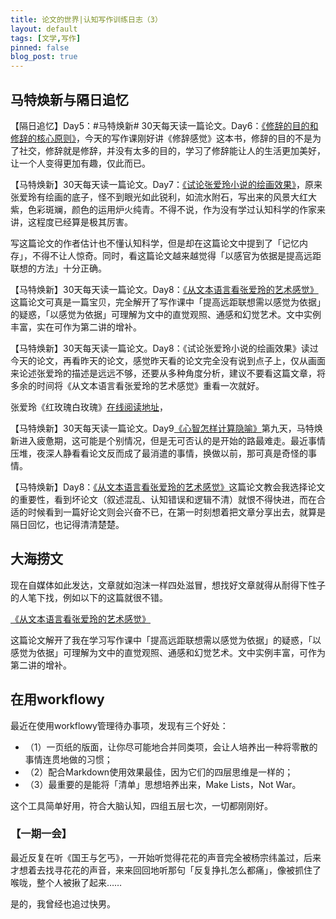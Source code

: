 ```yaml
---
title: 论文的世界|认知写作训练日志（3）
layout: default
tags: [文学,写作]
pinned: false
blog_post: true
---
```



## 马特焕新与隔日追忆

【隔日追忆】Day5：#马特焕新# 30天每天读一篇论文。Day6：[《修辞的目的和修辞的核心原则》](http://www.nssd.org/articles/article_detail.aspx?id=36823693)，今天的写作课刚好讲《修辞感觉》这本书，修辞的目的不是为了社交，修辞就是修辞，并没有太多的目的，学习了修辞能让人的生活更加美好，让一个人变得更加有趣，仅此而已。

【马特焕新】30天每天读一篇论文。Day7：[《试论张爱玲小说的绘画效果》](http://www.nssd.org/articles/article_detail.aspx?id=1002850285)，原来张爱玲有绘画的底子，怪不到眼光如此锐利，如流水附石，写出来的风景大红大紫，色彩斑斓，颜色的运用炉火纯青。不得不说，作为没有学过认知科学的作家来讲，这程度已经算是极其厉害。

写这篇论文的作者估计也不懂认知科学，但是却在这篇论文中提到了「记忆内存」，不得不让人惊奇。同时，看这篇论文越来越觉得「以感官为依据是提高远距联想的方法」十分正确。


【马特焕新】30天每天读一篇论文。Day8：[《从文本语言看张爱玲的艺术感觉》](http://www.nssd.org/articles/article_detail.aspx?id=1002247180)这篇论文可真是一篇宝贝，完全解开了写作课中「提高远距联想需以感觉为依据」的疑惑，「以感觉为依据」可理解为文中的直觉观照、通感和幻觉艺术。文中实例丰富，实在可作为第二讲的增补。

【马特焕新】30天每天读一篇论文。Day8：《试论张爱玲小说的绘画效果》读过今天的论文，再看昨天的论文，感觉昨天看的论文完全没有说到点子上，仅从画面来论述张爱玲的描述是远远不够，还要从多种角度分析，建议不要看这篇文章，将多余的时间将《从文本语言看张爱玲的艺术感觉》重看一次就好。

张爱玲《红玫瑰白玫瑰》[在线阅读地址](http://www.millionbook.net/mj/z/zhangailing/000/025.htm)，

【马特焕新】30天每天读一篇论文。Day9[《心智怎样计算隐喻》](http://www.nssd.org/articles/article_detail.aspx?id=41477165)第九天，马特焕新进入疲惫期，这可能是个别情况，但是无可否认的是开始的路最难走。最近事情压堆，夜深人静看看论文反而成了最消遣的事情，换做以前，那可真是奇怪的事情。

【马特焕新】Day8：[《从文本语言看张爱玲的艺术感觉》](http://www.nssd.org/articles/article_detail.aspx?id=1002247180)这篇论文教会我选择论文的重要性，看到坏论文（叙述混乱、认知错误和逻辑不清）就恨不得快进，而在合适的时候看到一篇好论文则会兴奋不已，在第一时刻想着把文章分享出去，就算是隔日回忆，也记得清清楚楚。

 


## 大海捞文


现在自媒体如此发达，文章就如泡沫一样四处滋冒，想找好文章就得从耐得下性子的人笔下找，例如以下的这篇就很不错。

[《从文本语言看张爱玲的艺术感觉》](http://www.nssd.org/articles/article_detail.aspx?id=1002247180)

这篇论文解开了我在学习写作课中「提高远距联想需以感觉为依据」的疑惑，「以感觉为依据」可理解为文中的直觉观照、通感和幻觉艺术。文中实例丰富，可作为第二讲的增补。

## 在用workflowy

最近在使用workflowy管理待办事项，发现有三个好处：

- （1）一页纸的版面，让你尽可能地合并同类项，会让人培养出一种将零散的事情连贯地做的习惯；
- （2）配合Markdown使用效果最佳，因为它们的四层思维是一样的；
- （3）最重要的是能将「清单」思想培养出来，Make Lists，Not War。

这个工具简单好用，符合大脑认知，四组五层七次，一切都刚刚好。


### **【一期一会】**

最近反复在听《国王与乞丐》，一开始听觉得花花的声音完全被杨宗纬盖过，后来才想着去找寻花花的声音，来来回回地听那句「反复挣扎怎么都痛」，像被抓住了喉咙，整个人被揪了起来……

是的，我曾经也追过快男。





